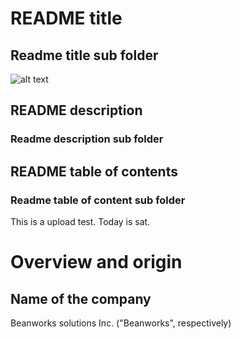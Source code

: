 # README title 
## Readme title sub folder 

![alt text](http://picsum.photos/300/300)

## README description 
### Readme description sub folder

## README table of contents 
### Readme table of content sub folder 


This is a upload test. Today is sat. 

# Overview and origin 
## Name of the company 
Beanworks solutions Inc. ("Beanworks", respectively)